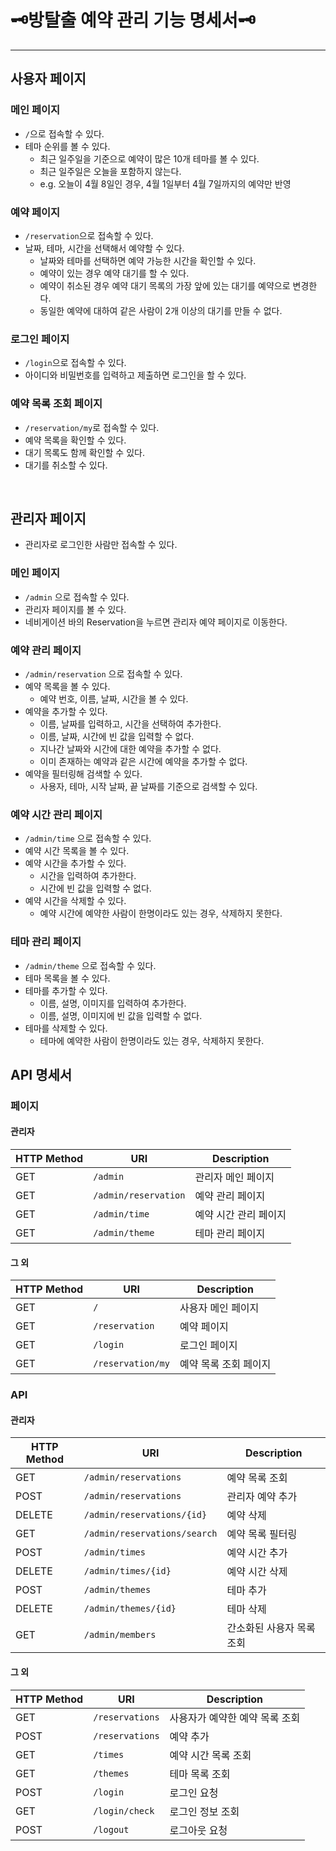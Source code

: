 # 🗝️방탈출 예약 관리 기능 명세서🗝️

---

## 사용자 페이지

### 메인 페이지

- `/`으로 접속할 수 있다.
- 테마 순위를 볼 수 있다.
  - 최근 일주일을 기준으로 예약이 많은 10개 테마를 볼 수 있다.
  - 최근 일주일은 오늘을 포함하지 않는다.
  - e.g. 오늘이 4월 8일인 경우, 4월 1일부터 4월 7일까지의 예약만 반영

### 예약 페이지

- `/reservation`으로 접속할 수 있다.
- 날짜, 테마, 시간을 선택해서 예약할 수 있다.
  - 날짜와 테마를 선택하면 예약 가능한 시간을 확인할 수 있다.
  - 예약이 있는 경우 예약 대기를 할 수 있다.
  - 예약이 취소된 경우 예약 대기 목록의 가장 앞에 있는 대기를 예약으로 변경한다.
  - 동일한 예약에 대하여 같은 사람이 2개 이상의 대기를 만들 수 없다.

### 로그인 페이지

- `/login`으로 접속할 수 있다.
- 아이디와 비밀번호를 입력하고 제출하면 로그인을 할 수 있다.

### 예약 목록 조회 페이지

- `/reservation/my`로 접속할 수 있다.
- 예약 목록을 확인할 수 있다.
- 대기 목록도 함께 확인할 수 있다.
- 대기를 취소할 수 있다.

<br>

## 관리자 페이지

- 관리자로 로그인한 사람만 접속할 수 있다.

### 메인 페이지

- `/admin` 으로 접속할 수 있다.
- 관리자 페이지를 볼 수 있다.
- 네비게이션 바의 Reservation을 누르면 관리자 예약 페이지로 이동한다.

### 예약 관리 페이지

- `/admin/reservation` 으로 접속할 수 있다.
- 예약 목록을 볼 수 있다.
  - 예약 번호, 이름, 날짜, 시간을 볼 수 있다.
- 예약을 추가할 수 있다.
  - 이름, 날짜를 입력하고, 시간을 선택하여 추가한다.
  - 이름, 날짜, 시간에 빈 값을 입력할 수 없다.
  - 지나간 날짜와 시간에 대한 예약을 추가할 수 없다.
  - 이미 존재하는 예약과 같은 시간에 예약을 추가할 수 없다.
- 예약을 필터링해 검색할 수 있다.
  - 사용자, 테마, 시작 날짜, 끝 날짜를 기준으로 검색할 수 있다.

### 예약 시간 관리 페이지

- `/admin/time` 으로 접속할 수 있다.
- 예약 시간 목록을 볼 수 있다.
- 예약 시간을 추가할 수 있다.
  - 시간을 입력하여 추가한다.
  - 시간에 빈 값을 입력할 수 없다.
- 예약 시간을 삭제할 수 있다.
  - 예약 시간에 예약한 사람이 한명이라도 있는 경우, 삭제하지 못한다.

### 테마 관리 페이지

- `/admin/theme` 으로 접속할 수 있다.
- 테마 목록을 볼 수 있다.
- 테마를 추가할 수 있다.
  - 이름, 설명, 이미지를 입력하여 추가한다.
  - 이름, 설명, 이미지에 빈 값을 입력할 수 없다.
- 테마를 삭제할 수 있다.
  - 테마에 예약한 사람이 한명이라도 있는 경우, 삭제하지 못한다.

## API 명세서

### 페이지

#### 관리자

| HTTP Method | URI                  | Description  |
|-------------|----------------------|--------------|
| GET         | `/admin`             | 관리자 메인 페이지   | 
| GET         | `/admin/reservation` | 예약 관리 페이지    |
| GET         | `/admin/time`        | 예약 시간 관리 페이지 |
| GET         | `/admin/theme`       | 테마 관리 페이지    |

#### 그 외

| HTTP Method | URI               | Description  |
|-------------|-------------------|--------------|
| GET         | `/`               | 사용자 메인 페이지   |
| GET         | `/reservation`    | 예약 페이지       |
| GET         | `/login`          | 로그인 페이지      |
| GET         | `/reservation/my` | 예약 목록 조회 페이지 |

### API

#### 관리자

| HTTP Method | URI                          | Description    |
|-------------|------------------------------|----------------|
| GET         | `/admin/reservations`        | 예약 목록 조회       |
| POST        | `/admin/reservations`        | 관리자 예약 추가      |
| DELETE      | `/admin/reservations/{id}`   | 예약 삭제          |
| GET         | `/admin/reservations/search` | 예약 목록 필터링      |
| POST        | `/admin/times`               | 예약 시간 추가       |
| DELETE      | `/admin/times/{id}`          | 예약 시간 삭제       |
| POST        | `/admin/themes`              | 테마 추가          |
| DELETE      | `/admin/themes/{id}`         | 테마 삭제          |
| GET         | `/admin/members`             | 간소화된 사용자 목록 조회 |

#### 그 외

| HTTP Method | URI             | Description       |
|-------------|-----------------|-------------------|
| GET         | `/reservations` | 사용자가 예약한 예약 목록 조회 |
| POST        | `/reservations` | 예약 추가             |
| GET         | `/times`        | 예약 시간 목록 조회       |
| GET         | `/themes`       | 테마 목록 조회          |
| POST        | `/login`        | 로그인 요청            |
| GET         | `/login/check`  | 로그인 정보 조회         |
| POST        | `/logout`       | 로그아웃 요청           |
